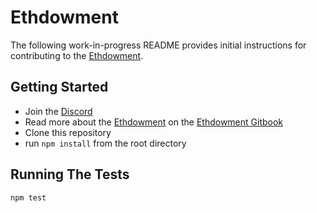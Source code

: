# Ethdowment

The following work-in-progress README provides initial instructions for contributing to the [Ethdowment](https://ethdowment.org/).

## Getting Started

- Join the [Discord](https://discord.gg/c3D3Nk6PJr)
- Read more about the [Ethdowment](https://ethdowment.org/) on the [Ethdowment Gitbook](https://ethdowment.gitbook.io/ethdowment/)
- Clone this repository
- run `npm install` from the root directory

## Running The Tests

`npm test`
